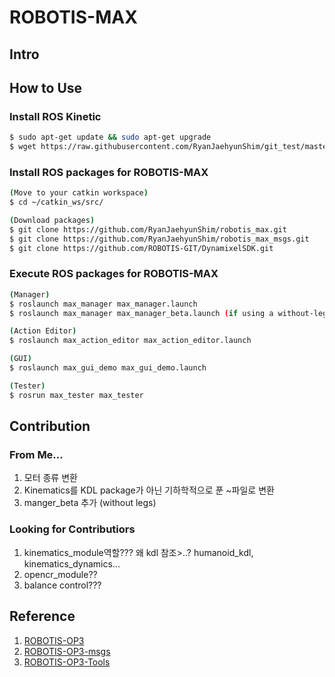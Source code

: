 # ROBOTIS-MAX

## Intro

## How to Use

### Install ROS Kinetic
```sh
$ sudo apt-get update && sudo apt-get upgrade
$ wget https://raw.githubusercontent.com/RyanJaehyunShim/git_test/master/install_ros_kinetic.sh && chmod 755 ./install_ros_kinetic.sh && bash ./install_ros_kinetic.sh
```
### Install ROS packages for ROBOTIS-MAX
```sh
(Move to your catkin workspace)
$ cd ~/catkin_ws/src/

(Download packages)
$ git clone https://github.com/RyanJaehyunShim/robotis_max.git
$ git clone https://github.com/RyanJaehyunShim/robotis_max_msgs.git
$ git clone https://github.com/ROBOTIS-GIT/DynamixelSDK.git
```

### Execute ROS packages for ROBOTIS-MAX
```sh
(Manager)
$ roslaunch max_manager max_manager.launch
$ roslaunch max_manager max_manager_beta.launch (if using a without-leg-version)

(Action Editor)
$ roslaunch max_action_editor max_action_editor.launch 

(GUI)
$ roslaunch max_gui_demo max_gui_demo.launch 

(Tester)
$ rosrun max_tester max_tester
```
## Contribution

### From Me...
1. 모터 종류 변환
2. Kinematics를 KDL package가 아닌 기하학적으로 푼 ~파일로 변환
3. manger_beta 추가 (without legs)

### Looking for Contributiors
1. kinematics_module역할??? 왜 kdl 참조>..?   humanoid_kdl, kinematics_dynamics...
2. opencr_module??
3. balance control???

## Reference
1) [ROBOTIS-OP3](https://github.com/ROBOTIS-GIT/ROBOTIS-OP3)
2) [ROBOTIS-OP3-msgs](https://github.com/ROBOTIS-GIT/ROBOTIS-OP3-msgs)
3) [ROBOTIS-OP3-Tools](https://github.com/ROBOTIS-GIT/ROBOTIS-OP3-Tools)
